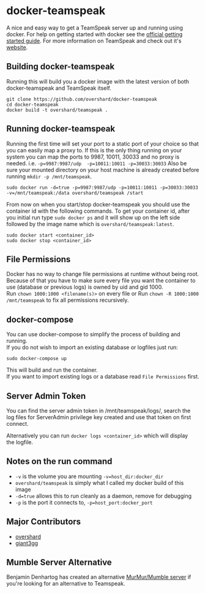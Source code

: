 # docker-teamspeak

A nice and easy way to get a TeamSpeak server up and running using docker. For
help on getting started with docker see the [official getting started guide][0].
For more information on TeamSpeak and check out it's [website][1].


## Building docker-teamspeak

Running this will build you a docker image with the latest version of both
docker-teamspeak and TeamSpeak itself.

    git clone https://github.com/overshard/docker-teamspeak
    cd docker-teamspeak
    docker build -t overshard/teamspeak .


## Running docker-teamspeak

Running the first time will set your port to a static port of your choice so
that you can easily map a proxy to. If this is the only thing running on your
system you can map the ports to 9987, 10011, 30033 and no proxy is needed. i.e.
`-p=9987:9987/udp  -p=10011:10011 -p=30033:30033` Also be sure your mounted
directory on your host machine is already created before running
`mkdir -p /mnt/teamspeak`.

    sudo docker run -d=true -p=9987:9987/udp -p=10011:10011 -p=30033:30033 -v=/mnt/teamspeak:/data overshard/teamspeak /start

From now on when you start/stop docker-teamspeak you should use the container id
with the following commands. To get your container id, after you initial run
type `sudo docker ps` and it will show up on the left side followed by the image
name which is `overshard/teamspeak:latest`.

    sudo docker start <container_id>
    sudo docker stop <container_id>

## File Permissions

Docker has no way to change file permissions at runtime without being root. Because of that you have to make sure every file you want the container to use (database or previous logs) is owned by uid and gid 1000.   
Run `chown 1000:1000 <filename(s)>` on every file or Run `chown -R 1000:1000 /mnt/teamspeak` to fix all permissions recursively.   

## docker-compose

You can use docker-compose to simplify the process of building and running.   
If you do not wish to import an existing database or logfiles just run:

    sudo docker-compose up
This will build and run the container.   
If you want to import existing logs or a database read `File Permissions` first.

## Server Admin Token

You can find the server admin token in /mnt/teamspeak/logs/, search the log
files for ServerAdmin privilege key created and use that token on first connect.

Alternatively you can run `docker logs <container_id>` which will display    
the logfile.


## Notes on the run command

 + `-v` is the volume you are mounting `-v=host_dir:docker_dir`
 + `overshard/teamspeak` is simply what I called my docker build of this image
 + `-d=true` allows this to run cleanly as a daemon, remove for debugging
 + `-p` is the port it connects to, `-p=host_port:docker_port`

## Major Contributors

 + [overshard][3]
 + [giant3gg][4]

## Mumble Server Alternative

Benjamin Denhartog has created an alternative [MurMur/Mumble server][2] if you're looking for an alternative to Teamspeak.

[0]: http://www.docker.io/gettingstarted/
[1]: http://teamspeak.com/
[2]: https://github.com/bddenhartog/docker-murmur
[3]: https://github.com/overshard
[4]: https://github.com/giant3gg


